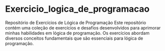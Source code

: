 # Exercicio_logica_de_programacao
Repositório de Exercícios de Lógica de Programação  Este repositório contém uma coleção de exercícios e desafios desenvolvidos para aprimorar minhas habilidades em lógica de programação. Os exercícios abordam diversos conceitos fundamentais que são essenciais para lógica de programação.

